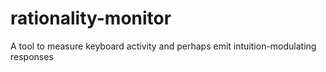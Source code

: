 # rationality-monitor
A tool to measure keyboard activity and perhaps emit intuition-modulating responses  
